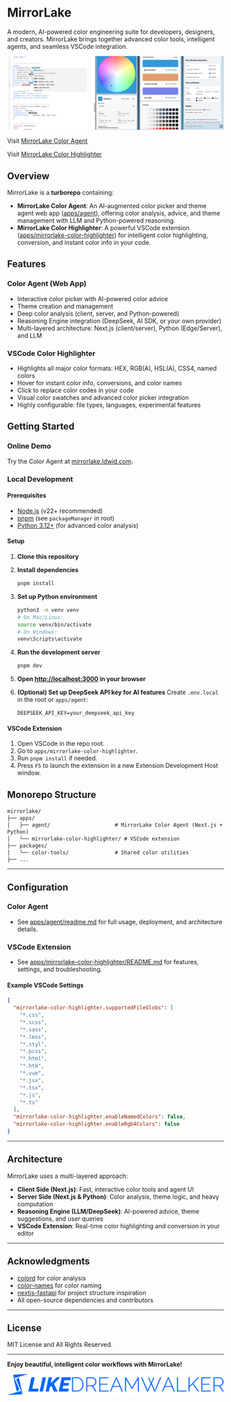 # MirrorLake

A modern, AI-powered color engineering suite for developers, designers, and creators. MirrorLake brings together advanced color tools, intelligent agents, and seamless VSCode integration.

![Screen Shot](public/screenshot.png)

Visit [MirrorLake Color Agent](https://mirrorlake.ldwid.com)

Visit [MirrorLake Color Highlighter](https://marketplace.visualstudio.com/items?itemName=LikeDreamwalker.mirrorlake-color-highlighter)

## Overview

MirrorLake is a **turborepo** containing:

- **MirrorLake Color Agent**: An AI-augmented color picker and theme agent web app ([apps/agent](./apps/agent)), offering color analysis, advice, and theme management with LLM and Python-powered reasoning.
- **MirrorLake Color Highlighter**: A powerful VSCode extension ([apps/mirrorlake-color-highlighter](./apps/mirrorlake-color-highlighter)) for intelligent color highlighting, conversion, and instant color info in your code.

## Features

### Color Agent (Web App)

- Interactive color picker with AI-powered color advice
- Theme creation and management
- Deep color analysis (client, server, and Python-powered)
- Reasoning Engine integration (DeepSeek, AI SDK, or your own provider)
- Multi-layered architecture: Next.js (client/server), Python (Edge/Server), and LLM

### VSCode Color Highlighter

- Highlights all major color formats: HEX, RGB(A), HSL(A), CSS4, named colors
- Hover for instant color info, conversions, and color names
- Click to replace color codes in your code
- Visual color swatches and advanced color picker integration
- Highly configurable: file types, languages, experimental features

## Getting Started

### Online Demo

Try the Color Agent at [mirrorlake.ldwid.com](https://mirrorlake.ldwid.com).

### Local Development

#### Prerequisites

- [Node.js](https://nodejs.org/) (v22+ recommended)
- [pnpm](https://pnpm.io/) (see `packageManager` in root)
- [Python 3.12+](https://www.python.org/) (for advanced color analysis)

#### Setup

1. **Clone this repository**
2. **Install dependencies**
   ```sh
   pnpm install
   ```
3. **Set up Python environment**
   ```sh
   python3 -m venv venv
   # On Mac/Linux:
   source venv/bin/activate
   # On Windows:
   venv\Scripts\activate
   ```
4. **Run the development server**
   ```sh
   pnpm dev
   ```
5. **Open [http://localhost:3000](http://localhost:3000) in your browser**

6. **(Optional) Set up DeepSeek API key for AI features**
   Create `.env.local` in the root or `apps/agent`:
   ```
   DEEPSEEK_API_KEY=your_deepseek_api_key
   ```

#### VSCode Extension

1. Open VSCode in the repo root.
2. Go to `apps/mirrorlake-color-highlighter`.
3. Run `pnpm install` if needed.
4. Press `F5` to launch the extension in a new Extension Development Host window.

## Monorepo Structure

```
mirrorlake/
├── apps/
│   ├── agent/                     # MirrorLake Color Agent (Next.js + Python)
│   └── mirrorlake-color-highlighter/ # VSCode extension
├── packages/
│   └── color-tools/               # Shared color utilities
├── ...
```

---

## Configuration

### Color Agent

- See [apps/agent/readme.md](./apps/agent/readme.md) for full usage, deployment, and architecture details.

### VSCode Extension

- See [apps/mirrorlake-color-highlighter/README.md](./apps/mirrorlake-color-highlighter/README.md) for features, settings, and troubleshooting.

#### Example VSCode Settings

```json
{
  "mirrorlake-color-highlighter.supportedFileGlobs": [
    "*.css",
    "*.scss",
    "*.sass",
    "*.less",
    "*.styl",
    "*.pcss",
    "*.html",
    "*.htm",
    "*.vue",
    "*.jsx",
    "*.tsx",
    "*.js",
    "*.ts"
  ],
  "mirrorlake-color-highlighter.enableNamedColors": false,
  "mirrorlake-color-highlighter.enableRgb4Colors": false
}
```

---

## Architecture

MirrorLake uses a multi-layered approach:

- **Client Side (Next.js)**: Fast, interactive color tools and agent UI
- **Server Side (Next.js & Python)**: Color analysis, theme logic, and heavy computation
- **Reasoning Engine (LLM/DeepSeek)**: AI-powered advice, theme suggestions, and user queries
- **VSCode Extension**: Real-time color highlighting and conversion in your editor

---

## Acknowledgments

- [colord](https://github.com/omgovich/colord) for color analysis
- [color-names](https://github.com/meodai/color-names) for color naming
- [nextjs-fastapi](https://github.com/digitros/nextjs-fastapi) for project structure inspiration
- All open-source dependencies and contributors

---

## License

MIT License and All Rights Reserved.

---

**Enjoy beautiful, intelligent color workflows with MirrorLake!**

[![LikeDreamwalker](public/ldw.svg)](https://likedreamwalker.space)
